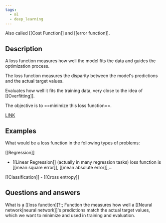 ```yaml
---
tags:
  - ml
  - deep_learning
---
```


Also called [[Cost Function]] and [[error function]].

## Description

A loss function measures how well the model fits the data and guides the optimization process. 

The loss function measures the disparity between the model's predictions and the actual target values.

Evaluates how well it fits the training data, very close to the idea of [[Overfitting]].

The objective is to ==minimize this loss function==.

[LINK](https://www.youtube.com/watch?v=-qT8fJTP3Ks)
## Examples

What would be a loss function in the following types of problems:

[[Regression]]
- [[Linear Regression]] (actually in many regression tasks)
	loss function is [[mean square error]], [[mean absolute error]],...

[[Classification]]
	- [[Cross entropy]]




## Questions and answers

What is a [[loss function]]?;; Function the measures how well a [[Neural network|neural network]]'s predictions match the actual target values, which we want to minimize and used in training and evaluation.
<!--SR:!2024-04-14,3,250-->